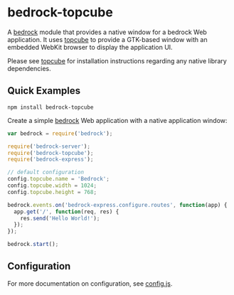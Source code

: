 # bedrock-topcube

A [bedrock][] module that provides a native window for a bedrock Web
application. It uses [topcube][] to provide a GTK-based window with an
embedded WebKit browser to display the application UI.

Please see [topcube][] for installation instructions regarding any native
library dependencies.

## Quick Examples

```
npm install bedrock-topcube
```

Create a simple [bedrock][] Web application with a native application window:

```js
var bedrock = require('bedrock');

require('bedrock-server');
require('bedrock-topcube');
require('bedrock-express');

// default configuration
config.topcube.name = 'Bedrock';
config.topcube.width = 1024;
config.topcube.height = 768;

bedrock.events.on('bedrock-express.configure.routes', function(app) {
  app.get('/', function(req, res) {
    res.send('Hello World!');
  });
});

bedrock.start();
```

## Configuration

For more documentation on configuration, see [config.js](./lib/config.js).


[bedrock]: https://github.com/digitalbazaar/bedrock
[topcube]: https://github.com/creationix/topcube
